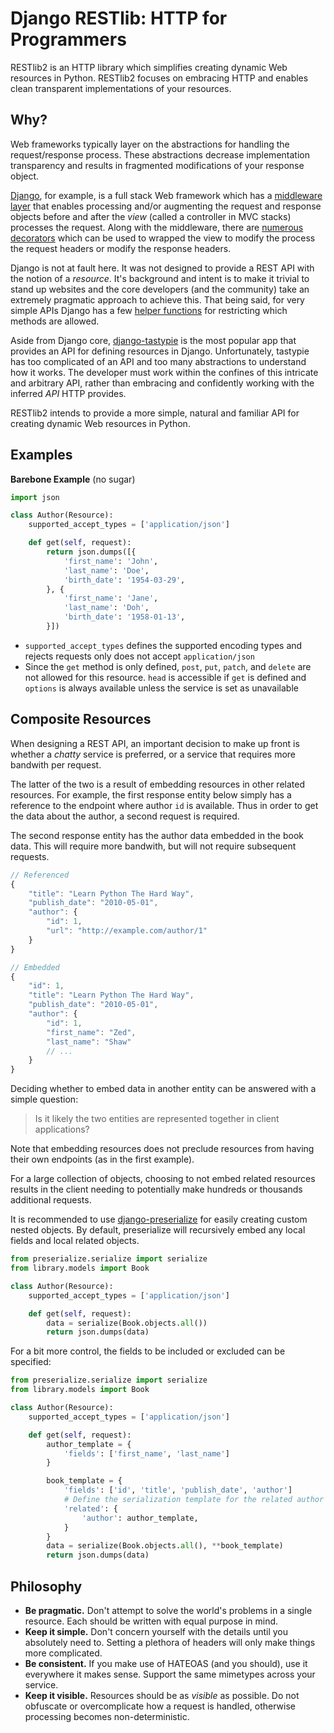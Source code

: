 Django RESTlib: HTTP for Programmers
====================================
RESTlib2 is an HTTP library which simplifies
creating dynamic Web resources in Python. RESTlib2 focuses on embracing
HTTP and enables clean transparent implementations of your resources.

Why?
----
Web frameworks typically layer on the abstractions for handling
the request/response process. These abstractions decrease implementation
transparency and results in fragmented modifications of your response
object.

[Django][2], for example, is a full stack Web framework which has a
[middleware layer][3] that enables processing and/or augmenting the request
and response objects before and after the _view_ (called a controller in
MVC stacks) processes the request. Along with the middleware, there are
[numerous][4] [decorators][5] which can be used to wrapped the view to
modify the process the request headers or modify the response headers.

Django is not at fault here. It was not designed to provide a REST API
with the notion of a _resource_. It's background and intent is
to make it trivial to stand up websites and the core developers (and
the community) take an extremely pragmatic approach to achieve this.
That being said, for very simple APIs Django has a few [helper functions][6]
for restricting which methods are allowed.

Aside from Django core, [django-tastypie][7] is the most popular app that
provides an API for defining resources in Django. Unfortunately, tastypie
has too complicated of an API and too many abstractions to understand
how it works. The developer must work within the confines of this intricate
and arbitrary API, rather than embracing and confidently working with
the inferred _API_ HTTP provides.

RESTlib2 intends to provide a more simple, natural and familiar API for
creating dynamic Web resources in Python.

[1]: http://python-requests.org
[2]: http://www.djangoproject.com
[3]: https://docs.djangoproject.com/en/1.3/ref/middleware/
[4]: https://docs.djangoproject.com/en/1.3/topics/conditional-view-processing/
[5]: https://docs.djangoproject.com/en/1.3/topics/http/decorators/
[6]: https://docs.djangoproject.com/en/1.4/topics/http/decorators/#allowed-http-methods
[7]: http://django-tastypie.readthedocs.org/en/latest/index.html

Examples
--------

**Barebone Example** (no sugar)

```python
import json

class Author(Resource):
    supported_accept_types = ['application/json']

    def get(self, request):
        return json.dumps([{
            'first_name': 'John',
            'last_name': 'Doe',
            'birth_date': '1954-03-29',
        }, {
            'first_name': 'Jane',
            'last_name': 'Doh',
            'birth_date': '1958-01-13',
        }])
```

* ``supported_accept_types`` defines the supported encoding types and rejects
  requests only does not accept `application/json`
* Since the `get` method is only defined, `post`, `put`, `patch`, and
  `delete` are not allowed for this resource. `head` is accessible if
  `get` is defined and `options` is always available unless the service
  is set as unavailable

Composite Resources
------------------
When designing a REST API, an important decision to make up front is
whether a _chatty_ service is preferred, or a service that requires
more bandwith per request.

The latter of the two is a result of embedding resources in other related
resources. For example, the first response entity below simply has a
reference to the endpoint where author `id` is available. Thus in order to
get the data about the author, a second request is required.

The second response entity has the author data embedded in the book data.
This will require more bandwith, but will not require subsequent requests.

```javascript
// Referenced
{
    "title": "Learn Python The Hard Way",
    "publish_date": "2010-05-01",
    "author": {
        "id": 1,
        "url": "http://example.com/author/1"
    }
}

// Embedded
{
    "id": 1,
    "title": "Learn Python The Hard Way",
    "publish_date": "2010-05-01",
    "author": {
        "id": 1,
        "first_name": "Zed",
        "last_name": "Shaw"
        // ...
    }
}
```

Deciding whether to embed data in another entity can be answered with a
simple question:

> Is it likely the two entities are represented together in client
applications?

Note that embedding resources does not preclude resources from having their
own endpoints (as in the first example).

For a large collection of objects, choosing to not embed related resources
results in the client needing to potentially make hundreds or thousands
additional requests.

It is recommended to use [django-preserialize](http://bruth.github.com/django-preserialize/)
for easily creating custom nested objects. By default, preserialize will recursively embed
any local fields and local related objects.

```python
from preserialize.serialize import serialize
from library.models import Book

class Author(Resource):
    supported_accept_types = ['application/json']

    def get(self, request):
        data = serialize(Book.objects.all())
        return json.dumps(data)
```

For a bit more control, the fields to be included or excluded can be specified:

```python
from preserialize.serialize import serialize
from library.models import Book

class Author(Resource):
    supported_accept_types = ['application/json']

    def get(self, request):
        author_template = {
            'fields': ['first_name', 'last_name']
        }

        book_template = {
            'fields': ['id', 'title', 'publish_date', 'author']
            # Define the serialization template for the related author
            'related': {
                'author': author_template,
            }
        }
        data = serialize(Book.objects.all(), **book_template)
        return json.dumps(data)
```


Philosophy
----------

* **Be pragmatic.** Don't attempt to solve the world's problems in a single
  resource. Each should be written with equal purpose in mind.
* **Keep it simple.** Don't concern yourself with the details until you
  absolutely need to. Setting a plethora of headers will only make things
  more complicated.
* **Be consistent.** If you make use of HATEOAS (and you should), use it
  everywhere it makes sense. Support the same mimetypes across your service.
* **Keep it visible.** Resources should be as _visible_ as possible. Do not
  obfuscate or overcomplicate how a request is handled, otherwise processing
  becomes non-deterministic.
